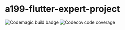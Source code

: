 # a199-flutter-expert-project

![Codemagic build badge](https://api.codemagic.io/apps/61a61ec4be57f8fd90adcc29/61a61ec4be57f8fd90adcc28/status_badge.svg)
![Codecov code coverage](https://codecov.io/gh/wildangunawan/ditonton/branch/main/graph/badge.svg?token=AUEHMS08W7)